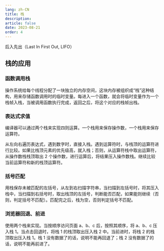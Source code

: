 ```yaml
---
lang: zh-CN
title: 栈
description:
article: false
date: 2023-08-21
order: 4
---
```


后入先出（Last In First Out, LIFO）

## 栈的应用

### 函数调用栈

操作系统给每个线程分配了一块独立的内存空间，这块内存被组织成“栈”这种结构，用来存储函数调用时的临时变量。每进入一个函数，就会将临时变量作为一个栈帧入栈，当被调用函数执行完成，返回之后，将这个对应的栈帧出栈。

### 表达式求值

编译器可以通过两个栈来实现四则运算。一个栈用来保存操作数，一个栈用来保存运算符。

从左向右遍历表达式，遇到数字时，直接入栈。遇到运算符时，与栈顶的运算符进行比较。如果比栈顶元素的优先级高，就入栈；否则，从运算符栈中取出运算符，从操作数栈栈顶取出 2 个操作数，进行运算后，将结果压入操作数栈。继续比较当前运算符和新的栈顶运算符。

### 括号匹配

用栈保存未被匹配的左括号，从左到右扫描字符串，当扫描到左括号时，将其压入栈中，当扫描到右括号时，取出栈顶的左括号，判断能否匹配，如果能则继续（否则，判定括号不匹配）。匹配完之后，栈为空，否则判定括号不匹配。

### 浏览器回退、前进

使用两个栈来实现。当按顺序访问页面 a、b、c 后，按照其顺序，将 a、b、c 压入栈 1。当点击回退时，将栈 1 的栈顶取出压入栈 2 中。当前进时，将栈 2 的栈顶取出压入栈 1。栈 1 没有数据了的话，说明不能再回退了；栈 2 没有数据了的话，说明不能再前进了。
